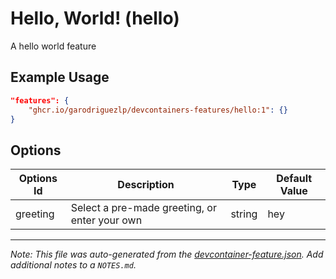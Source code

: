 

# Hello, World! (hello)

A hello world feature

## Example Usage

```json
"features": {
    "ghcr.io/garodriguezlp/devcontainers-features/hello:1": {}
}
```

## Options

| Options Id | Description | Type | Default Value |
|-----|-----|-----|-----|
| greeting | Select a pre-made greeting, or enter your own | string | hey |



---

_Note: This file was auto-generated from the [devcontainer-feature.json](https://github.com/garodriguezlp/devcontainers-features/blob/main/src/hello/devcontainer-feature.json).  Add additional notes to a `NOTES.md`._
